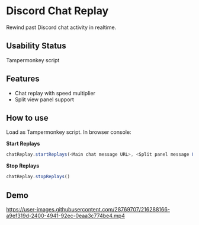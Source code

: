 # Discord Chat Replay
Rewind past Discord chat activity in realtime.

## Usability Status
Tampermonkey script

## Features
- Chat replay with speed multiplier
- Split view panel support

## How to use
Load as Tampermonkey script. In browser console:

**Start Replays**
```js
chatReplay.startReplays(<Main chat message URL>, <Split panel message URL (Optional)> | undefined, replaySpeed)
```

**Stop Replays**
```js
chatReplay.stopReplays()
```

## Demo
https://user-images.githubusercontent.com/28769707/216288166-a9ef319d-2400-4941-92ec-0eaa3c774be4.mp4

